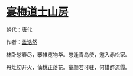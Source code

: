 # [宴梅道士山房](http://so.gushiwen.org/view_7370.aspx)

朝代：唐代

作者：[孟浩然](http://so.gushiwen.org/author_757.aspx)

林卧愁春尽，搴帷览物华。忽逢青鸟使，邀入赤松家。 

丹灶初开火，仙桃正落花。童颜若可驻，何惜醉流霞。

